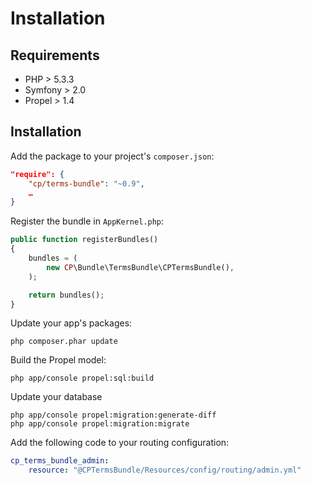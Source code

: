 Installation
=============

Requirements
------------

* PHP > 5.3.3
* Symfony > 2.0
* Propel > 1.4

Installation
------------

Add the package to your project's `composer.json`:

```json
"require": {
	"cp/terms-bundle": "~0.9",
	…
}
```

Register the bundle in `AppKernel.php`:

```php
public function registerBundles()
{
    bundles = (
        new CP\Bundle\TermsBundle\CPTermsBundle(),
    );

    return bundles();
}
```

Update your app's packages:

```
php composer.phar update
```

Build the Propel model:

```
php app/console propel:sql:build
```

Update your database

```
php app/console propel:migration:generate-diff
php app/console propel:migration:migrate
```

Add the following code to your routing configuration:

```yaml
cp_terms_bundle_admin:
    resource: "@CPTermsBundle/Resources/config/routing/admin.yml"
```
